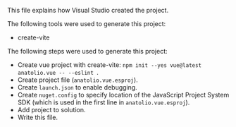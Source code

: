 This file explains how Visual Studio created the project.

The following tools were used to generate this project:
- create-vite

The following steps were used to generate this project:
- Create vue project with create-vite: `npm init --yes vue@latest anatolio.vue -- --eslint `.
- Create project file (`anatolio.vue.esproj`).
- Create `launch.json` to enable debugging.
- Create `nuget.config` to specify location of the JavaScript Project System SDK (which is used in the first line in `anatolio.vue.esproj`).
- Add project to solution.
- Write this file.
